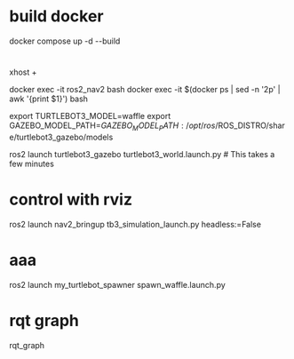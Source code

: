 
# build docker
docker compose up -d --build

# 
xhost +

docker exec -it ros2_nav2 bash
docker exec -it $(docker ps | sed -n '2p' | awk '{print $1}') bash

export TURTLEBOT3_MODEL=waffle
export GAZEBO_MODEL_PATH=$GAZEBO_MODEL_PATH:/opt/ros/$ROS_DISTRO/share/turtlebot3_gazebo/models

ros2 launch turtlebot3_gazebo turtlebot3_world.launch.py  # This takes a few minutes

# control with rviz 
ros2 launch nav2_bringup tb3_simulation_launch.py headless:=False


# aaa
<!-- gazebo --verbose /usr/share/gazebo-11/worlds/empty.world -->
<!-- ros2 run my_turtlebot_spawner spawn_waffle -->
<!-- ros2 launch turtlebot3_gazebo turtlebot3_world.launch.py -->

ros2 launch my_turtlebot_spawner spawn_waffle.launch.py


# rqt graph

rqt_graph


